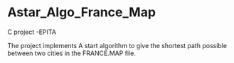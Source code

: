 # Astar_Algo_France_Map
C project -EPITA

The project implements A start algorithm to give the shortest path possible between two cities in the FRANCE.MAP file. 
